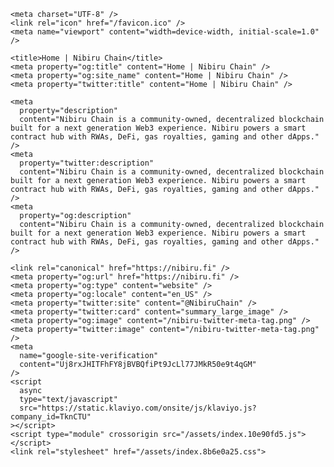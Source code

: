 <!doctype html>
<html lang="en">
  <head>
    <!-- Google tag (gtag.js) -->
    <script
      async
      src="https://www.googletagmanager.com/gtag/js?id=G-B2DB6RPX3B"
    ></script>
    <script>
      window.dataLayer = window.dataLayer || []
      function gtag() {
        dataLayer.push(arguments)
      }
      gtag("js", new Date())
      gtag("config", "G-B2DB6RPX3B")
    </script>

    <meta charset="UTF-8" />
    <link rel="icon" href="/favicon.ico" />
    <meta name="viewport" content="width=device-width, initial-scale=1.0" />

    <title>Home | Nibiru Chain</title>
    <meta property="og:title" content="Home | Nibiru Chain" />
    <meta property="og:site_name" content="Home | Nibiru Chain" />
    <meta property="twitter:title" content="Home | Nibiru Chain" />

    <meta
      property="description"
      content="Nibiru Chain is a community-owned, decentralized blockchain built for a next generation Web3 experience. Nibiru powers a smart contract hub with RWAs, DeFi, gas royalties, gaming and other dApps."
    />
    <meta
      property="twitter:description"
      content="Nibiru Chain is a community-owned, decentralized blockchain built for a next generation Web3 experience. Nibiru powers a smart contract hub with RWAs, DeFi, gas royalties, gaming and other dApps."
    />
    <meta
      property="og:description"
      content="Nibiru Chain is a community-owned, decentralized blockchain built for a next generation Web3 experience. Nibiru powers a smart contract hub with RWAs, DeFi, gas royalties, gaming and other dApps."
    />

    <link rel="canonical" href="https://nibiru.fi" />
    <meta property="og:url" href="https://nibiru.fi" />
    <meta property="og:type" content="website" />
    <meta property="og:locale" content="en_US" />
    <meta property="twitter:site" content="@NibiruChain" />
    <meta property="twitter:card" content="summary_large_image" />
    <meta property="og:image" content="/nibiru-twitter-meta-tag.png" />
    <meta property="twitter:image" content="/nibiru-twitter-meta-tag.png" />
    <meta
      name="google-site-verification"
      content="Uj8rxJHITFhFY8jBVBQfiPt9JcLl77JMkR50e9t4qGM"
    />
    <script
      async
      type="text/javascript"
      src="https://static.klaviyo.com/onsite/js/klaviyo.js?company_id=TknCTU"
    ></script>
    <script type="module" crossorigin src="/assets/index.10e90fd5.js"></script>
    <link rel="stylesheet" href="/assets/index.8b6e0a25.css">
  </head>

  <body>
    <div id="root"></div>
    
    
  </body>
</html>

